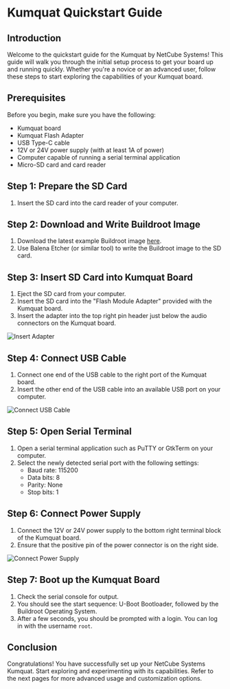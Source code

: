 # Kumquat Quickstart Guide

## Introduction
Welcome to the quickstart guide for the Kumquat by NetCube Systems! This guide will walk you through the initial setup process to get your board up and running quickly. Whether you're a novice or an advanced user, follow these steps to start exploring the capabilities of your Kumquat board.

## Prerequisites
Before you begin, make sure you have the following:
* Kumquat board
* Kumquat Flash Adapter
* USB Type-C cable
* 12V or 24V power supply (with at least 1A of power)
* Computer capable of running a serial terminal application
* Micro-SD card and card reader

## Step 1: Prepare the SD Card
1. Insert the SD card into the card reader of your computer.

## Step 2: Download and Write Buildroot Image
1. Download the latest example Buildroot image [here](https://git.netcubesystems.at/NetCube-Systems-Austria/kumquat-docs/src/branch/master/builds/netcube_kumquat_defconfig).
2. Use Balena Etcher (or similar tool) to write the Buildroot image to the SD card.

## Step 3: Insert SD Card into Kumquat Board
1. Eject the SD card from your computer.
2. Insert the SD card into the "Flash Module Adapter" provided with the Kumquat board.
3. Insert the adapter into the top right pin header just below the audio connectors on the Kumquat board.

![Insert Adapter](placeholder_image_link)

## Step 4: Connect USB Cable
1. Connect one end of the USB cable to the right port of the Kumquat board.
2. Insert the other end of the USB cable into an available USB port on your computer.

![Connect USB Cable](placeholder_image_link)

## Step 5: Open Serial Terminal
1. Open a serial terminal application such as PuTTY or GtkTerm on your computer.
2. Select the newly detected serial port with the following settings: 
   * Baud rate: 115200
   * Data bits: 8
   * Parity: None
   * Stop bits: 1

## Step 6: Connect Power Supply
1. Connect the 12V or 24V power supply to the bottom right terminal block of the Kumquat board.
2. Ensure that the positive pin of the power connector is on the right side.

![Connect Power Supply](placeholder_image_link)

## Step 7: Boot up the Kumquat Board
1. Check the serial console for output.
2. You should see the start sequence: U-Boot Bootloader, followed by the Buildroot Operating System.
3. After a few seconds, you should be prompted with a login. You can log in with the username `root`.

## Conclusion
Congratulations! You have successfully set up your NetCube Systems Kumquat. Start exploring and experimenting with its capabilities. Refer to the next pages for more advanced usage and customization options.
